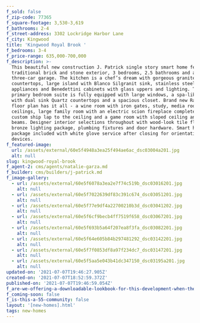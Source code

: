 ```yaml
---
f_sold: false
f_zip-code: 77365
f_square-footage: 3,530-3,619
f_bathrooms: 2-4
f_street-address: 3302 Lockridge Harbor Lane
f_city: Kingwood
title: 'Kingwood Royal Brook '
f_bedrooms: 3-4
f_price-range: 635,000-700,000
f_description: >-
  This beautiful new construction J. Patrick single story smart home features a
  traditional brick and stone exterior, 3 bedrooms, 2.5 bathrooms and a
  three-car garage. The kitchen is a chef’s dream with gorgeous granite
  countertops, large island with Blanco Silgranit sink, stainless steel
  appliances and Benedettini cabinets with glass uppers and lighting. The
  primary bedroom suite is fully equipped with large windows, a spa-like bath
  with dual sink Quartz countertops and a spacious closet. Brand new Raleigh
  floor plan has it all - a wine room with iron gates, study, media room, high
  ceilings, large family room with an electric scion fireplace complete with
  custom ship lap to the ceiling and a game room with sloped ceiling and wood
  beams. Designer interior selections throughout with wood-look tile floors,
  bronze lighting package, plumbing fixtures and door hardware. Smart home
  package included with white glove service after closing for orientation of
  devices.
f_featured-image:
  url: /assets/external/60e5f4948a3ea25f494ae6ac_dsc03004a201.jpg
  alt: null
slug: kingwood-royal-brook
f_agent-2: cms/agents/natalie-garza.md
f_builder: cms/builders/j-patrick.md
f_image-gallery:
  - url: /assets/external/60e5f6078a3ea2e7f74c519b_dsc03016201.jpg
    alt: null
  - url: /assets/external/60e5f7022639df83c391c674_dsc03051201.jpg
    alt: null
  - url: /assets/external/60e5f77e9df4a22700210b3d_dsc03041202.jpg
    alt: null
  - url: /assets/external/60e5f6cf9becb4ff7519f658_dsc03067201.jpg
    alt: null
  - url: /assets/external/60e5f693b5a64f207ea8f3fa_dsc03082201.jpg
    alt: null
  - url: /assets/external/60e5f64e605b84b297481292_dsc03142201.jpg
    alt: null
  - url: /assets/external/60e5f7f0853df8a97f234dc7_dsc03147201.jpg
    alt: null
  - url: /assets/external/60e5f5aa5e043b41dc347150_dsc03195a201.jpg
    alt: null
updated-on: '2021-07-07T19:46:27.905Z'
created-on: '2021-07-07T18:52:59.372Z'
published-on: '2021-07-07T19:46:59.054Z'
f_are-we-offering-a-downloadable-lookbook-for-this-development-when-they-submit-their-contact-info: false
f_coming-soon: false
f_is-this-a-55-community: false
layout: '[new-homes].html'
tags: new-homes
---
```



